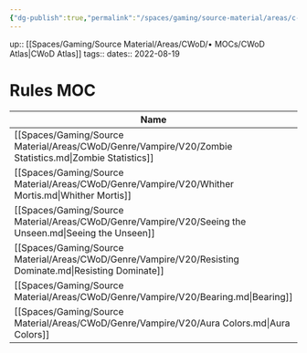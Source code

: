 ```yaml
---
{"dg-publish":true,"permalink":"/spaces/gaming/source-material/areas/c-wo-d/mo-cs/rules-moc/","dgHomeLink":true,"dgPassFrontmatter":true}
---
```


up:: [[Spaces/Gaming/Source Material/Areas/CWoD/• MOCs/CWoD Atlas|CWoD Atlas]]
tags:: 
dates:: 2022-08-19

# Rules MOC

| Name                                                                                                     |
| -------------------------------------------------------------------------------------------------------- |
| [[Spaces/Gaming/Source Material/Areas/CWoD/Genre/Vampire/V20/Zombie Statistics.md\|Zombie Statistics]]   |
| [[Spaces/Gaming/Source Material/Areas/CWoD/Genre/Vampire/V20/Whither Mortis.md\|Whither Mortis]]         |
| [[Spaces/Gaming/Source Material/Areas/CWoD/Genre/Vampire/V20/Seeing the Unseen.md\|Seeing the Unseen]]   |
| [[Spaces/Gaming/Source Material/Areas/CWoD/Genre/Vampire/V20/Resisting Dominate.md\|Resisting Dominate]] |
| [[Spaces/Gaming/Source Material/Areas/CWoD/Genre/Vampire/V20/Bearing.md\|Bearing]]                       |
| [[Spaces/Gaming/Source Material/Areas/CWoD/Genre/Vampire/V20/Aura Colors.md\|Aura Colors]]               |
